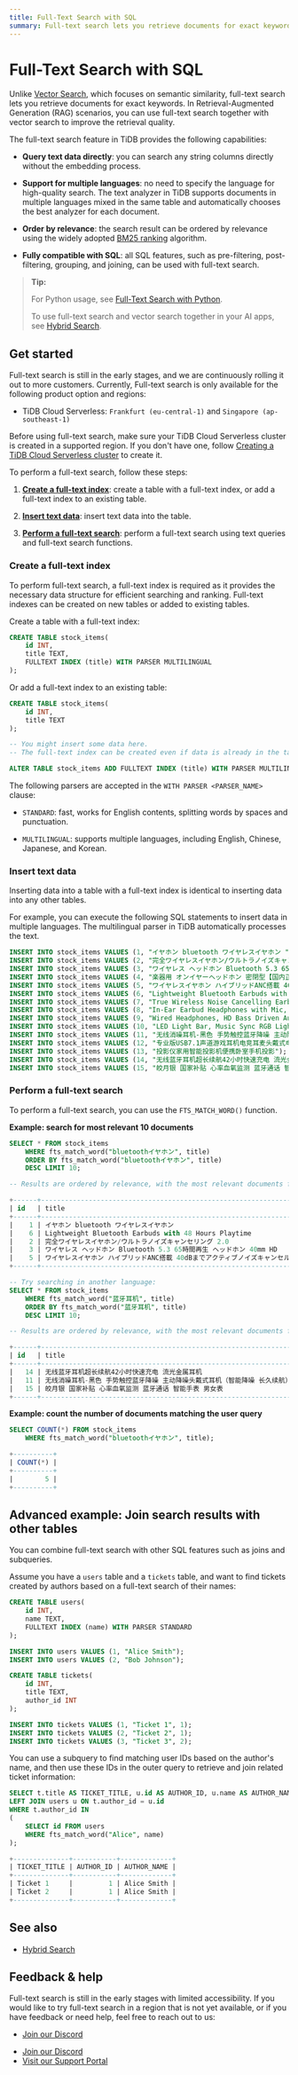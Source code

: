 ```yaml
---
title: Full-Text Search with SQL
summary: Full-text search lets you retrieve documents for exact keywords. In Retrieval-Augmented Generation (RAG) scenarios, you can use full-text search together with vector search to improve the retrieval quality.
---
```


# Full-Text Search with SQL

Unlike [Vector Search](/tidb-cloud/vector-search-overview.md), which focuses on semantic similarity, full-text search lets you retrieve documents for exact keywords. In Retrieval-Augmented Generation (RAG) scenarios, you can use full-text search together with vector search to improve the retrieval quality.

The full-text search feature in TiDB provides the following capabilities:

- **Query text data directly**: you can search any string columns directly without the embedding process.

- **Support for multiple languages**: no need to specify the language for high-quality search. The text analyzer in TiDB supports documents in multiple languages mixed in the same table and automatically chooses the best analyzer for each document.

- **Order by relevance**: the search result can be ordered by relevance using the widely adopted [BM25 ranking](https://en.wikipedia.org/wiki/Okapi_BM25) algorithm.

- **Fully compatible with SQL**: all SQL features, such as pre-filtering, post-filtering, grouping, and joining, can be used with full-text search.

> **Tip:**
>
> For Python usage, see [Full-Text Search with Python](/tidb-cloud/vector-search-full-text-search-python.md).
>
> To use full-text search and vector search together in your AI apps, see [Hybrid Search](/tidb-cloud/vector-search-hybrid-search.md).

## Get started

Full-text search is still in the early stages, and we are continuously rolling it out to more customers. Currently, Full-text search is only available for the following product option and regions:

- TiDB Cloud Serverless: `Frankfurt (eu-central-1)` and `Singapore (ap-southeast-1)`

Before using full-text search, make sure your TiDB Cloud Serverless cluster is created in a supported region. If you don't have one, follow [Creating a TiDB Cloud Serverless cluster](/develop/dev-guide-build-cluster-in-cloud.md) to create it.

To perform a full-text search, follow these steps:

1. [**Create a full-text index**](#create-a-full-text-index): create a table with a full-text index, or add a full-text index to an existing table.

2. [**Insert text data**](#insert-text-data): insert text data into the table.

3. [**Perform a full-text search**](#perform-a-full-text-search): perform a full-text search using text queries and full-text search functions.

### Create a full-text index

To perform full-text search, a full-text index is required as it provides the necessary data structure for efficient searching and ranking. Full-text indexes can be created on new tables or added to existing tables.

Create a table with a full-text index:

```sql
CREATE TABLE stock_items(
    id INT,
    title TEXT,
    FULLTEXT INDEX (title) WITH PARSER MULTILINGUAL
);
```

Or add a full-text index to an existing table:

```sql
CREATE TABLE stock_items(
    id INT,
    title TEXT
);

-- You might insert some data here.
-- The full-text index can be created even if data is already in the table.

ALTER TABLE stock_items ADD FULLTEXT INDEX (title) WITH PARSER MULTILINGUAL ADD_COLUMNAR_REPLICA_ON_DEMAND;
```

The following parsers are accepted in the `WITH PARSER <PARSER_NAME>` clause:

- `STANDARD`: fast, works for English contents, splitting words by spaces and punctuation.

- `MULTILINGUAL`: supports multiple languages, including English, Chinese, Japanese, and Korean.

### Insert text data

Inserting data into a table with a full-text index is identical to inserting data into any other tables.

For example, you can execute the following SQL statements to insert data in multiple languages. The multilingual parser in TiDB automatically processes the text.

```sql
INSERT INTO stock_items VALUES (1, "イヤホン bluetooth ワイヤレスイヤホン ");
INSERT INTO stock_items VALUES (2, "完全ワイヤレスイヤホン/ウルトラノイズキャンセリング 2.0 ");
INSERT INTO stock_items VALUES (3, "ワイヤレス ヘッドホン Bluetooth 5.3 65時間再生 ヘッドホン 40mm HD ");
INSERT INTO stock_items VALUES (4, "楽器用 オンイヤーヘッドホン 密閉型【国内正規品】");
INSERT INTO stock_items VALUES (5, "ワイヤレスイヤホン ハイブリッドANC搭載 40dBまでアクティブノイズキャンセル");
INSERT INTO stock_items VALUES (6, "Lightweight Bluetooth Earbuds with 48 Hours Playtime");
INSERT INTO stock_items VALUES (7, "True Wireless Noise Cancelling Earbuds - Compatible with Apple & Android, Built-in Microphone");
INSERT INTO stock_items VALUES (8, "In-Ear Earbud Headphones with Mic, Black");
INSERT INTO stock_items VALUES (9, "Wired Headphones, HD Bass Driven Audio, Lightweight Aluminum Wired in Ear Earbud Headphones");
INSERT INTO stock_items VALUES (10, "LED Light Bar, Music Sync RGB Light Bar, USB Ambient Lamp");
INSERT INTO stock_items VALUES (11, "无线消噪耳机-黑色 手势触控蓝牙降噪 主动降噪头戴式耳机（智能降噪 长久续航）");
INSERT INTO stock_items VALUES (12, "专业版USB7.1声道游戏耳机电竞耳麦头戴式电脑网课办公麦克风带线控");
INSERT INTO stock_items VALUES (13, "投影仪家用智能投影机便携卧室手机投影");
INSERT INTO stock_items VALUES (14, "无线蓝牙耳机超长续航42小时快速充电 流光金属耳机");
INSERT INTO stock_items VALUES (15, "皎月银 国家补贴 心率血氧监测 蓝牙通话 智能手表 男女表");
```

### Perform a full-text search

To perform a full-text search, you can use the `FTS_MATCH_WORD()` function.

**Example: search for most relevant 10 documents**

```sql
SELECT * FROM stock_items
    WHERE fts_match_word("bluetoothイヤホン", title)
    ORDER BY fts_match_word("bluetoothイヤホン", title)
    DESC LIMIT 10;

-- Results are ordered by relevance, with the most relevant documents first.

+------+-----------------------------------------------------------------------------------------------------------+
| id   | title                                                                                                     |
+------+-----------------------------------------------------------------------------------------------------------+
|    1 | イヤホン bluetooth ワイヤレスイヤホン                                                                         |
|    6 | Lightweight Bluetooth Earbuds with 48 Hours Playtime                                                      |
|    2 | 完全ワイヤレスイヤホン/ウルトラノイズキャンセリング 2.0                                                           |
|    3 | ワイヤレス ヘッドホン Bluetooth 5.3 65時間再生 ヘッドホン 40mm HD                                               |
|    5 | ワイヤレスイヤホン ハイブリッドANC搭載 40dBまでアクティブノイズキャンセル                                            |
+------+-----------------------------------------------------------------------------------------------------------+

-- Try searching in another language:
SELECT * FROM stock_items
    WHERE fts_match_word("蓝牙耳机", title)
    ORDER BY fts_match_word("蓝牙耳机", title)
    DESC LIMIT 10;

-- Results are ordered by relevance, with the most relevant documents first.

+------+---------------------------------------------------------------------------------------------------------------+
| id   | title                                                                                                         |
+------+---------------------------------------------------------------------------------------------------------------+
|   14 | 无线蓝牙耳机超长续航42小时快速充电 流光金属耳机                                                                      |
|   11 | 无线消噪耳机-黑色 手势触控蓝牙降噪 主动降噪头戴式耳机（智能降噪 长久续航）                                                |
|   15 | 皎月银 国家补贴 心率血氧监测 蓝牙通话 智能手表 男女表                                                                 |
+------+---------------------------------------------------------------------------------------------------------------+
```

**Example: count the number of documents matching the user query**

```sql
SELECT COUNT(*) FROM stock_items
    WHERE fts_match_word("bluetoothイヤホン", title);

+----------+
| COUNT(*) |
+----------+
|        5 |
+----------+
```

## Advanced example: Join search results with other tables

You can combine full-text search with other SQL features such as joins and subqueries.

Assume you have a `users` table and a `tickets` table, and want to find tickets created by authors based on a full-text search of their names:

```sql
CREATE TABLE users(
    id INT,
    name TEXT,
    FULLTEXT INDEX (name) WITH PARSER STANDARD
);

INSERT INTO users VALUES (1, "Alice Smith");
INSERT INTO users VALUES (2, "Bob Johnson");

CREATE TABLE tickets(
    id INT,
    title TEXT,
    author_id INT
);

INSERT INTO tickets VALUES (1, "Ticket 1", 1);
INSERT INTO tickets VALUES (2, "Ticket 2", 1);
INSERT INTO tickets VALUES (3, "Ticket 3", 2);
```

You can use a subquery to find matching user IDs based on the author's name, and then use these IDs in the outer query to retrieve and join related ticket information:

```sql
SELECT t.title AS TICKET_TITLE, u.id AS AUTHOR_ID, u.name AS AUTHOR_NAME FROM tickets t
LEFT JOIN users u ON t.author_id = u.id
WHERE t.author_id IN
(
    SELECT id FROM users
    WHERE fts_match_word("Alice", name)
);

+--------------+-----------+-------------+
| TICKET_TITLE | AUTHOR_ID | AUTHOR_NAME |
+--------------+-----------+-------------+
| Ticket 1     |         1 | Alice Smith |
| Ticket 2     |         1 | Alice Smith |
+--------------+-----------+-------------+
```

## See also

- [Hybrid Search](/tidb-cloud/vector-search-hybrid-search.md)

## Feedback & help

Full-text search is still in the early stages with limited accessibility. If you would like to try full-text search in a region that is not yet available, or if you have feedback or need help, feel free to reach out to us:

<CustomContent platform="tidb">

- [Join our Discord](https://discord.gg/zcqexutz2R)

</CustomContent>

<CustomContent platform="tidb-cloud">

- [Join our Discord](https://discord.gg/zcqexutz2R)
- [Visit our Support Portal](https://tidb.support.pingcap.com/)

</CustomContent>
